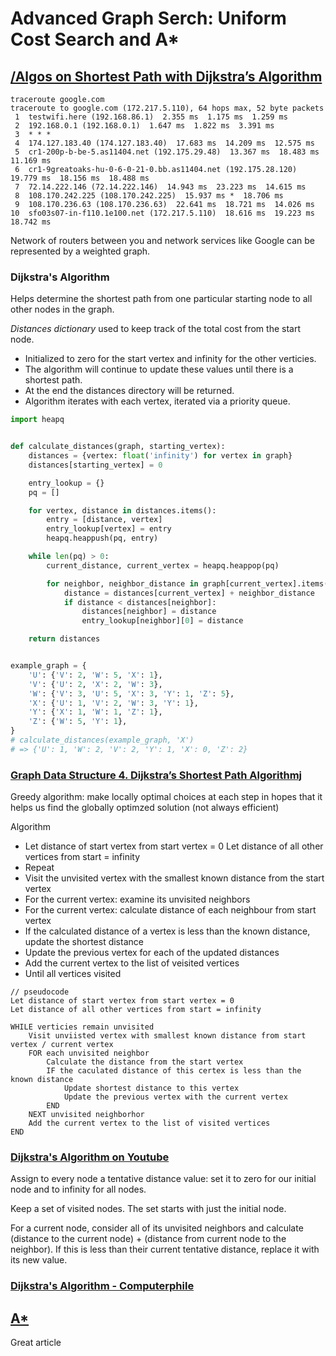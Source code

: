# Advanced Graph Serch: Uniform Cost Search and A*

## [/Algos on Shortest Path with Dijkstra’s Algorithm](https://bradfieldcs.com/algos/graphs/dijkstras-algorithm/)

```
traceroute google.com
traceroute to google.com (172.217.5.110), 64 hops max, 52 byte packets
 1  testwifi.here (192.168.86.1)  2.355 ms  1.175 ms  1.259 ms
 2  192.168.0.1 (192.168.0.1)  1.647 ms  1.822 ms  3.391 ms
 3  * * *
 4  174.127.183.40 (174.127.183.40)  17.683 ms  14.209 ms  12.575 ms
 5  cr1-200p-b-be-5.as11404.net (192.175.29.48)  13.367 ms  18.483 ms  11.169 ms
 6  cr1-9greatoaks-hu-0-6-0-21-0.bb.as11404.net (192.175.28.120)  19.779 ms  18.156 ms  18.488 ms
 7  72.14.222.146 (72.14.222.146)  14.943 ms  23.223 ms  14.615 ms
 8  108.170.242.225 (108.170.242.225)  15.937 ms *  18.706 ms
 9  108.170.236.63 (108.170.236.63)  22.641 ms  18.721 ms  14.026 ms
10  sfo03s07-in-f110.1e100.net (172.217.5.110)  18.616 ms  19.223 ms  18.742 ms
```

Network of routers between you and network services like Google can be represented by a weighted graph.

### Dijkstra's Algorithm

Helps determine the shortest path from one particular starting node to all other nodes in the graph.

*Distances dictionary* used to keep track of the total cost from the start node.
* Initialized to zero for the start vertex and infinity for the other verticies.
* The algorithm will continue to update these values until there is a shortest path.
* At the end the distances directory will be returned.
* Algorithm iterates with each vertex, iterated via a priority queue.

```python
import heapq


def calculate_distances(graph, starting_vertex):
    distances = {vertex: float('infinity') for vertex in graph}
    distances[starting_vertex] = 0

    entry_lookup = {}
    pq = []

    for vertex, distance in distances.items():
        entry = [distance, vertex]
        entry_lookup[vertex] = entry
        heapq.heappush(pq, entry)

    while len(pq) > 0:
        current_distance, current_vertex = heapq.heappop(pq)

        for neighbor, neighbor_distance in graph[current_vertex].items():
            distance = distances[current_vertex] + neighbor_distance
            if distance < distances[neighbor]:
                distances[neighbor] = distance
                entry_lookup[neighbor][0] = distance

    return distances


example_graph = {
    'U': {'V': 2, 'W': 5, 'X': 1},
    'V': {'U': 2, 'X': 2, 'W': 3},
    'W': {'V': 3, 'U': 5, 'X': 3, 'Y': 1, 'Z': 5},
    'X': {'U': 1, 'V': 2, 'W': 3, 'Y': 1},
    'Y': {'X': 1, 'W': 1, 'Z': 1},
    'Z': {'W': 5, 'Y': 1},
}
# calculate_distances(example_graph, 'X')
# => {'U': 1, 'W': 2, 'V': 2, 'Y': 1, 'X': 0, 'Z': 2}
```

### [Graph Data Structure 4. Dijkstra’s Shortest Path Algorithmj](https://www.youtube.com/watch?v=pVfj6mxhdMw)

Greedy algorithm: make locally optimal choices at each step in hopes that it helps us find the globally optimzed solution (not always efficient)

Algorithm
* Let distance of start vertex from start vertex = 0
Let distance of all other vertices from start = infinity
* Repeat
 * Visit the unvisited vertex with the smallest known distance from the start vertex
 * For the current vertex: examine its unvisited neighbors
 * For the current vertex: calculate distance of each neighbour from start vertex
 * If the calculated distance of a vertex is less than the known distance, update the shortest distance
 * Update the previous vertex for each of the updated distances
 * Add the current vertex to the list of veisited vertices
* Until all vertices visited

```
// pseudocode
Let distance of start vertex from start vertex = 0
Let distance of all other vertices from start = infinity

WHILE verticies remain unvisited
	Visit unviisted vertex with smallest known distance from start vertex / current vertex
	FOR each unvisited neighbor
		Calculate the distance from the start vertex
		IF the caculated distance of this certex is less than the known distance
			Update shortest distance to this vertex
			Update the previous vertex with the current vertex
		END
	NEXT unvisited neighborhor
	Add the current vertex to the list of visited vertices
END
```

### [Dijkstra's Algorithm on Youtube](https://www.youtube.com/watch?v=gdmfOwyQlcI)

Assign to every node a tentative distance value: set it to zero for our initial node and to infinity for all nodes.

Keep a set of visited nodes. The set starts with just the initial node.

For a current node, consider all of its unvisited neighbors and calculate (distance to the current node) + (distance from current node to the neighbor). If this is less than their current tentative distance, replace it with its new value.

### [Dijkstra's Algorithm - Computerphile](https://www.youtube.com/watch?v=GazC3A4OQTE)

## [A*](https://www.redblobgames.com/pathfinding/a-star/introduction.html)

Great article
